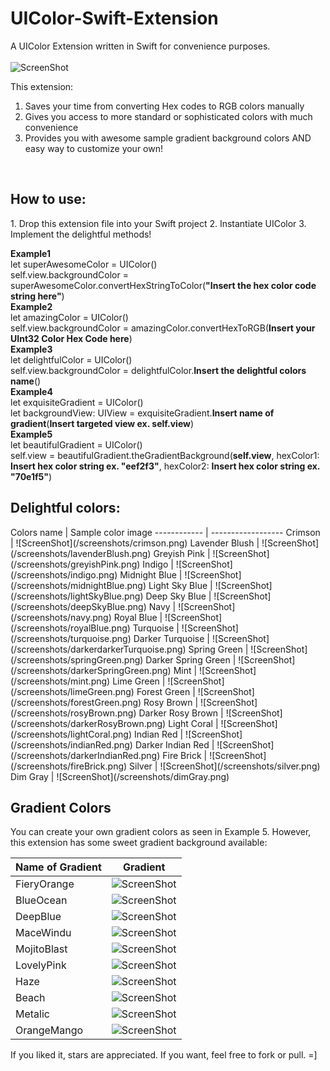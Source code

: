 # UIColor-Swift-Extension
A UIColor Extension written in Swift for convenience purposes. <br>
<br>
![ScreenShot](/screenshots/apple_swift.png)

This extension: <br>
1. Saves your time from converting Hex codes to RGB colors manually <br>
2. Gives you access to more standard or sophisticated colors with much convenience <br>
3. Provides you with awesome sample gradient background colors AND easy way to customize your own!
<br>
<h2>How to use:</h2> 
1. Drop this extension file into your Swift project
2. Instantiate UIColor
3. Implement the delightful methods!

**Example1** <br>
let superAwesomeColor = UIColor() <br>
self.view.backgroundColor = superAwesomeColor.convertHexStringToColor(**"Insert the hex color code string here"**) <br>
**Example2** <br>
let amazingColor = UIColor() <br>
self.view.backgroundColor = amazingColor.convertHexToRGB(**Insert your UInt32 Color Hex Code here**)
<br>
**Example3** <br>
let delightfulColor = UIColor() <br>
self.view.backgroundColor = delightfulColor.**Insert the delightful colors name**() <br>
**Example4** <br>
let exquisiteGradient = UIColor() <br>
let backgroundView: UIView = exquisiteGradient.**Insert name of gradient**(**Insert targeted view ex. self.view**)<br>
**Example5** <br>
let beautifulGradient = UIColor()<br>
self.view = beautifulGradient.theGradientBackground(**self.view**, hexColor1: **Insert hex color string ex. "eef2f3"**, hexColor2: **Insert hex color string ex. "70e1f5"**)

<h2>Delightful colors:</h2>
Colors name  | Sample color image
------------ | ------------------
Crimson |  ![ScreenShot](/screenshots/crimson.png)
Lavender Blush | ![ScreenShot](/screenshots/lavenderBlush.png) 
Greyish Pink | ![ScreenShot](/screenshots/greyishPink.png)
Indigo | ![ScreenShot](/screenshots/indigo.png)
Midnight Blue | ![ScreenShot](/screenshots/midnightBlue.png)
Light Sky Blue | ![ScreenShot](/screenshots/lightSkyBlue.png)
Deep Sky Blue | ![ScreenShot](/screenshots/deepSkyBlue.png)
Navy | ![ScreenShot](/screenshots/navy.png)
Royal Blue | ![ScreenShot](/screenshots/royalBlue.png)
Turquoise | ![ScreenShot](/screenshots/turquoise.png)
Darker Turquoise | ![ScreenShot](/screenshots/darkerdarkerTurquoise.png)
Spring Green | ![ScreenShot](/screenshots/springGreen.png)
Darker Spring Green | ![ScreenShot](/screenshots/darkerSpringGreen.png)
Mint | ![ScreenShot](/screenshots/mint.png)
Lime Green | ![ScreenShot](/screenshots/limeGreen.png)
Forest Green | ![ScreenShot](/screenshots/forestGreen.png)
Rosy Brown | ![ScreenShot](/screenshots/rosyBrown.png)
Darker Rosy Brown | ![ScreenShot](/screenshots/darkerRosyBrown.png)
Light Coral | ![ScreenShot](/screenshots/lightCoral.png)
Indian Red | ![ScreenShot](/screenshots/indianRed.png)
Darker Indian Red | ![ScreenShot](/screenshots/darkerIndianRed.png)
Fire Brick | ![ScreenShot](/screenshots/fireBrick.png)
Silver | ![ScreenShot](/screenshots/silver.png)
Dim Gray | ![ScreenShot](/screenshots/dimGray.png)
<br>
<h2>Gradient Colors</h2>
<p>You can create your own gradient colors as seen in Example 5. However, this extension has some sweet gradient background available: </p>

Name of Gradient  | Gradient 
------------ | ------------------
FieryOrange  | ![ScreenShot](/screenshots/fieryOrange.png)
BlueOcean  | ![ScreenShot](/screenshots/blueOcean.png)
DeepBlue  | ![ScreenShot](/screenshots/deepBlue.png)
MaceWindu  | ![ScreenShot](/screenshots/maceWindu.png)
MojitoBlast  | ![ScreenShot](/screenshots/mojitoBlast.png)
LovelyPink  | ![ScreenShot](/screenshots/lovelyPink.png)
Haze  | ![ScreenShot](/screenshots/haze.png)
Beach  | ![ScreenShot](/screenshots/beach.png)
Metalic  | ![ScreenShot](/screenshots/metalic.png)
OrangeMango  | ![ScreenShot](/screenshots/orangeMango.png)

If you liked it, stars are appreciated. If you want, feel free to fork or pull. =]
